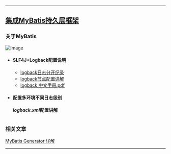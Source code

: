 ----
## [集成MyBatis持久层框架](https://github.com/timebusker/spring-boot/tree/master/spring-boot-13-MyBatis/)

### 关于MyBatis
   ![image](https://github.com/timebusker/spring-boot/raw/master/static/spring-boot-3-logs/spring-boot-3-logs-Logback/Logback.png?raw=true)
 
 + #### SLF4J+Logback配置说明
   * [logback日志分开纪录](http://www.cnblogs.com/DeepLearing/p/5664941.html)
   * [logback节点配置详解](http://www.cnblogs.com/DeepLearing/p/5663178.html)
   * [logback 中文手册.pdf](https://github.com/timebusker/spring-boot/raw/master/static/spring-boot-3-logs/spring-boot-3-logs-Logback/logback_cn.pdf?raw=true)
	
 + #### 配置多环境不同日志级别
	  ***logback.xml*配置讲解**
```xml

```

### 相关文章

[MyBatis Generator 详解](http://blog.csdn.net/isea533/article/details/42102297)

----
